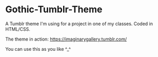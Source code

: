 # Gothic-Tumblr-Theme
A Tumblr theme I'm using for a project in one of my classes. Coded in HTML/CSS.

The theme in action: https://imaginarygallery.tumblr.com/

You can use this as you like ^_^
